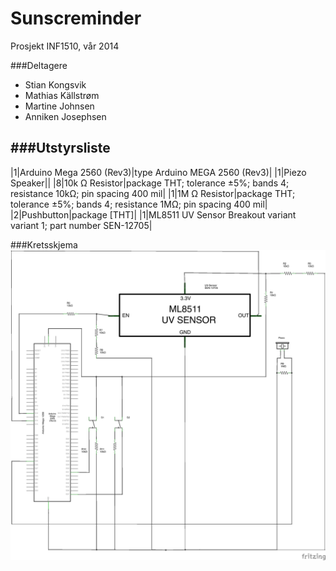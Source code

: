 # Sunscreminder

Prosjekt INF1510, vår 2014

###Deltagere
- Stian Kongsvik
- Mathias Källstrøm
- Martine Johnsen
- Anniken Josephsen

###Utstyrsliste
---------------------
|1|Arduino Mega 2560 (Rev3)|type Arduino MEGA 2560 (Rev3)|
|1|Piezo Speaker||
|8|10k Ω Resistor|package THT; tolerance ±5%; bands 4; resistance 10kΩ; pin spacing 400 mil|
|1|1M Ω Resistor|package THT; tolerance ±5%; bands 4; resistance 1MΩ; pin spacing 400 mil|
|2|Pushbutton|package [THT]|
|1|ML8511 UV Sensor Breakout	variant variant 1; part number SEN-12705|


###Kretsskjema
![schematic](https://raw.githubusercontent.com/stianko/Sunscreminder/master/sunscreminder_schematic.png "")

